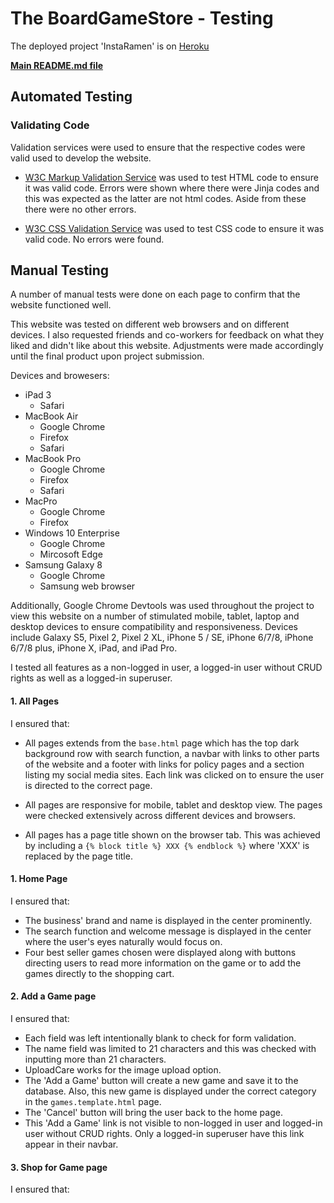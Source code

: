 # The BoardGameStore - Testing #

The deployed project 'InstaRamen' is on [Heroku](https://linda-instaramen.herokuapp.com/)

[**Main README.md file**](https://github.com/Paddlepop25/codeinstitute-boardgame-store/blob/master/README.md)

## Automated Testing

### Validating Code

Validation services were used to ensure that the respective codes were valid used to develop the website.

- [W3C Markup Validation Service](https://validator.w3.org/) was used to test HTML code to ensure it was valid code. Errors were shown where there were Jinja codes and this was expected as the latter are not html codes. Aside from these there were no other errors.

- [W3C CSS Validation Service](https://jigsaw.w3.org/css-validator/) was used to test CSS code to ensure it was valid code. No errors were found.

## Manual Testing

A number of manual tests were done on each page to confirm that the website functioned well.

This website was tested on different web browsers and on different devices. I also requested friends and co-workers for feedback on what they liked and didn't like about this website. Adjustments were made accordingly until the final product upon project submission.

Devices and browesers:
* iPad 3
    * Safari
* MacBook Air
    * Google Chrome
    * Firefox
    * Safari
* MacBook Pro
    * Google Chrome
    * Firefox
    * Safari
* MacPro
    * Google Chrome
    * Firefox
* Windows 10 Enterprise
    * Google Chrome
    * Mircosoft Edge
* Samsung Galaxy 8
    * Google Chrome
    * Samsung web browser

Additionally, Google Chrome Devtools was used throughout the project to view this website on a number of stimulated mobile, tablet, laptop and desktop devices to ensure compatibility and responsiveness. Devices include Galaxy S5, Pixel 2, Pixel 2 XL, iPhone 5 / SE, iPhone 6/7/8, iPhone 6/7/8 plus, iPhone X, iPad, and iPad Pro.

I tested all features as a non-logged in user, a logged-in user without CRUD rights as well as a logged-in superuser. 

#### 1. All Pages
I ensured that:
- All pages extends from the `base.html` page which has the top dark background row with search function, a navbar with links to other parts of the website and a footer with links for policy pages and a section listing my social media sites. Each link was clicked on to ensure the user is directed to the correct page.

- All pages are responsive for mobile, tablet and desktop view. The pages were checked extensively across different devices and browsers.

- All pages has a page title shown on the browser tab. This was achieved by including a `{% block title %} XXX {% endblock %}` where 'XXX' is replaced by the page title.

#### 1. Home Page
I ensured that:
- The business' brand and name is displayed in the center prominently.
- The search function and welcome message is displayed in the center where the user's eyes naturally would focus on.
- Four best seller games chosen were displayed along with buttons directing users to read more information on the game or to add the games directly to the shopping cart.

#### 2. Add a Game page
I ensured that:
- Each field was left intentionally blank to check for form validation.
- The name field was limited to 21 characters and this was checked with inputting more than 21 characters.
- UploadCare works for the image upload option.
- The 'Add a Game' button will create a new game and save it to the database. Also, this new game is displayed under the correct category in the `games.template.html` page.
- The 'Cancel' button will bring the user back to the home page.
- This 'Add a Game' link is not visible to non-logged in user and logged-in user without CRUD rights. Only a logged-in superuser have this link appear in their navbar.

#### 3. Shop for Game page
I ensured that: